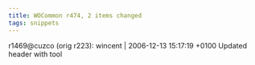 ```yaml
---
title: WOCommon r474, 2 items changed
tags: snippets
---
```


r1469@cuzco (orig r223): wincent | 2006-12-13 15:17:19 +0100 Updated header with tool
